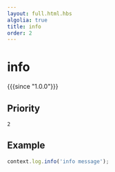 ```yaml
---
layout: full.html.hbs
algolia: true
title: info
order: 2
---
```



# info

{{{since "1.0.0"}}}

## Priority

`2`

## Example

```js
context.log.info('info message');
```
